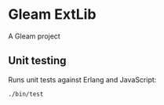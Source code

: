 # Gleam ExtLib
<!--
[![Package Version](https://img.shields.io/hexpm/v/extlib)](https://hex.pm/packages/extlib)
[![Hex Docs](https://img.shields.io/badge/hex-docs-ffaff3)](https://hexdocs.pm/extlib/)
-->
A Gleam project

## Unit testing

Runs unit tests against Erlang and JavaScript:

```sh
./bin/test
```

<!--
## Installation

If available on Hex this package can be added to your Gleam project:

```sh
gleam add extlib
```

and its documentation can be found at <https://hexdocs.pm/extlib>. -->
